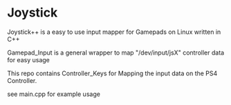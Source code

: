 # Joystick
Joystick++ is a easy to use input mapper for Gamepads on Linux written in C++

Gamepad_Input is a general wrapper to map "/dev/input/jsX" controller data for easy usage

This repo contains Controller_Keys for Mapping the input data on the PS4 Controller.

see main.cpp for example usage
